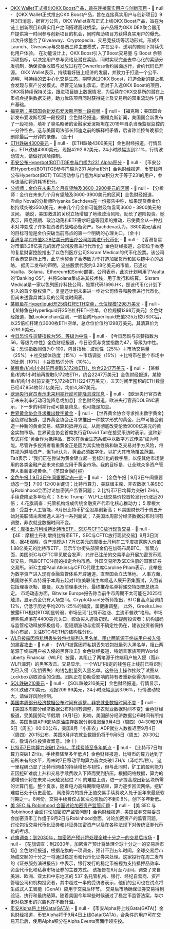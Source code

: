 - [OKX Wallet正式推出OKX Boost产品，旨在连接真实用户与创新项目](https://web3.okx.com/zh-hans/help/announcement-on-okx-boost-launch?channelId=CNMEDIA) - 📰 null - 【OKX Wallet正式推出OKX Boost产品，旨在连接真实用户与创新项目】9月3日消息，据官方公告，OKX Wallet宣布正式上线OKX Boost产品，旨在为链上创新项目和真实用户之间搭建高效桥梁。该产品将为OKX DEX聚合器用户提供第一时间参与创新项目的机会，同时帮助项目方获得真实用户的曝光。此次升级整合了Giveaway、Cryptopedia、交易竞技场等活动形式，形成X Launch、Giveaway与交易赛三种主要模式，并在公平、透明的原则下持续优化用户体验。 
在功能设计上，OKX Boost引入了Boost交易量 与 Boost 余额 两项指标，以决定用户参与资格及潜在奖励，同时实现完全去中心化的奖励分发机制，确保资金收取与发放过程在Ownerless合约层面运行，合约代码已开源。 
OKX Wallet表示，持续看好链上经济的发展，并致力于打造一个公平、透明、可持续的去中心化交易生态，期望通过OKX Boost，打造全新的链上机会发现与资产分发模式。尽管无法做出承诺，但对于入选OKX Boost的项目，OKX将持续保持关注，跟进项目链上数据情况，为后续在OKX交易所的潜在上币机会提供数据支持，助力优质项目同时获得链上及交易所的双重流动性与用户基础。
- [福克斯：美国国会新发布爱泼斯坦案一段视频]() - 📰 null - 【福克斯：美国国会新发布爱泼斯坦案一段视频】金色财经报道，据福克斯新闻，美国国会新发布了一段视频，填补了臭名昭著的金融家爱泼斯坦在2019年自杀当晚监狱监控的一分钟空白。这与美国司法部长邦迪之前的解释相矛盾，后者称监控每晚都会删除最后一分钟的录像。 
(金十)
- [ETH跌破4300美元]() - 📰 null - 【ETH跌破4300美元】金色财经报道，行情显示，ETH跌破4300美元，现报4292.62美元，24小时跌幅达到2.1%，行情波动较大，请做好风险控制。
- [币安公布Hyperbot(BOT)TGE参与门槛为231 Alpha积分](https://www.binance.com/zh-CN/square/post/29177571012946) - 📰 null - 【币安公布Hyperbot(BOT)TGE参与门槛为231 Alpha积分】金色财经报道，币安钱包公布Hyperbot(BOT) TGE活动参与门槛为Alpha积分大于等于231的用户，参与该活动将消耗15积分。
- [分析师：金价在未来几个月有望触及3600-3900美元的区间]() - 📰 null - 【分析师：金价在未来几个月有望触及3600-3900美元的区间】金色财经报道，Philip Nova的分析师Priyanka Sachdeva在一份报告中称，如果现货黄金价格持续突破3500美元，未来几个月金价可能触及每盎司3600 - 3900美元的区间。 
她说，美国激进的关税立场增加了地缘政治风险，助长了避险投资。她表示，降息预期、政治动荡和ETF需求旺盛等因素的推动，已使黄金从一种战术对冲变成了许多投资者的战略必备资产。Sachdeva认为，3800美元/盎司的目标可能是金价突破当前高点的第一个明确的心理关口。（金十）
- [香港复星对市值3.28亿美元的医疗公司股票进行代币化](https://www.theblock.co/post/368395/hong-kongs-fosun-tokenizes-328-million-rwa?utm_source=twitter&utm_medium=social) - 📰 null - 【香港复星对市值3.28亿美元的医疗公司股票进行代币化】金色财经报道，总部位于香港的复星财富控股推出了以色列医疗公司Sisram Medical的代币化股票。该公司在香港交易所上市，此举也契合了香港致力于打造加密货币和区块链中心的战略。 
据周二发布的声明，这些股票代表约3.28亿美元的市值，已通过Vaulta、Solana、Ethereum和Sonic部署。公司表示，此次计划利用了Vaulta的“Banking OS”，并将Solana集成进其技术栈，用于发行和结算。 
Sisram Medical是一家以色列医疗科技公司，股票代码1696.HK，是该代币化计划下引入的首个股权资产。复星还计划未来进一步对公司债券和股票进行代币化，但尚未透露具体涉及的公司或时间表。
- [某鲸鱼在Hyperliquid开25倍杠杆ETH空单，仓位规模1298万美元](https://x.com/lookonchain/status/1963110690857636351) - 📰 null - 【某鲸鱼在Hyperliquid开25倍杠杆ETH空单，仓位规模1298万美元】金色财经报道，据Lookonchain监测，一鲸鱼向Hyperliquid充值325万枚USDC后，以25倍杠杆建立3000枚ETH空单，总仓位价值约1298万美元，其清算价为5291.9美元。
- [今日恐慌与贪婪指数为56，等级为中性]() - 📰 null - 【今日恐慌与贪婪指数为56，等级为中性】金色财经报道，今日恐慌与贪婪指数为47，等级为中性。 
注：恐慌指数阈值为0-100，包含指标：波动性（25%）＋市场交易量（25%）＋社交媒体热度（15%）＋市场调查（15%）＋比特币在整个市场中的比例（10%）＋谷歌热词分析（10%）。
- [某鲸鱼/机构1小时前再提取5,172枚ETH，约合2247万美元](https://x.com/EmberCN/status/1963096876254625987) - 📰 null - 【某鲸鱼/机构1小时前再提取5,172枚ETH，约合2247万美元】金色财经报道，某鲸鱼/机构1小时前又提了5,172枚ETH(2247万美元)，五天时间里囤积的ETH数量已经47,854枚(2.1亿美元)，均价4,397美元。
- [欧洲央行官员表示未来利率行动可能降息或加息]() - 📰 null - 【欧洲央行官员表示未来利率行动可能降息或加息】金色财经报道，欧洲央行官员DOLENC表示，下一步的利率行动可能是降息，也可能是加息。
- [世界黄金协会寻求推出数字黄金]() - 📰 null - 【世界黄金协会寻求推出数字黄金】金色财经报道，世界黄金协会正寻求推出一种数字形式的黄金，此举可能会创造一种新的黄金交易、结算和抵押方式，从而彻底改变伦敦9000亿美元的黄金实物市场。世界黄金协会首席执行官David Tait在接受采访时表示，这种新形式将使“黄金作为抵押品，首次在黄金生态系统中以数字方式传递”成为可能。尽管许多投资者看重黄金正是因为其实物性质和缺乏交易对手方风险，将其视为避险资产，但Tait认为，黄金必须数字化，以扩大其市场覆盖范围。Tait表示：“我们正在尝试为黄金建立起一套标准化的数字层，以便其他市场使用的各类金融产品未来也能应用于黄金市场。我的目标是，让全球众多资产管理人重新审视黄金。”（英国金融时报）
- [金色午报 | 9月3日午间重要动态一览]() - 📰 null - 【金色午报 | 9月3日午间重要动态一览】7:00-12:00关键词：比特币算力、美联储主席、非农数据 
1.美SEC与Robinhood会面讨论加密资产监管问题； 
2.比特币7日均算力突破1 ZH/s，手续费降至多年低点； 
3.Eric Trump：WLFI上线交易价较首轮发行价涨近20倍； 
4.花旗调查：托管机构或成传统金融资产代币化核心推动力； 
5.摩根大通：受益于人工智能，8月份比特币矿企股票创新高； 
6.美国财长将于周五开始对美联储主席候选人进行一系列面试； 
7.美国本周部分经济数据公布时间有调整，非农就业数据时间不变。
- [4E：摩根士丹利增持比特币ETF，SEC与CFTC放行现货交易](https://x.com/4E_ZH/status/1963083273560895865) - 📰 null - 【4E：摩根士丹利增持比特币ETF，SEC与CFTC放行现货交易】9月3日消息，据4E观察，资产规模达1.7万亿美元的摩根士丹利在二季度披露购入价值1.88亿美元的比特币ETF，显示华尔街头部资金仍在加码布局BTC。 
监管方面，美国SEC与CFTC罕见联合发声，允许已注册的交易平台开展加密货币现货交易，涵盖CFTC注册的指定合约市场、外国交易所及SEC注册的国家证券交易所。SEC主席Paul Atkins与CFTC代理主席Caroline Pham表示，此举是为数字资产进入现有金融监管体系开辟通道，直至国会立法落地。 
人事方面，美国财长贝森特将于本周五起对11位美联储主席候选人展开密集面试，入围者包括理事沃勒、鲍曼，以及前理事沃什。最终推荐名单将递交特朗普总统决定。 
市场动态方面，Bitwise Europe报告称当前牛市周期不太可能在2025年触顶，显示资金仍有入场空间。CryptoQuant分析师指出，BTC自高点回调约12%，仍低于历史平均20%-25%的幅度，属健康调整。 
此外，Greeks.Live披露ETH相对BTC明显转弱，市场呈现“比特币独涨、主流币普跌”格局。市场博弈焦点落在4400美元关口，鲸鱼买入迹象初现。 
4E提醒投资者：机构加码与监管松动释放积极信号，但短期波动与宏观不确定性仍在，建议投资者保持耐心布局，关注BTC与ETH的结构性分化。
- [WLFI披露因将私钥丢失钱包批量列入黑名单，阻止两笔源于终端用户被入侵的黑客攻击](https://x.com/worldlibertyfi/status/1962949535602266247) - 📰 null - 【WLFI披露因将私钥丢失钱包批量列入黑名单，阻止两笔源于终端用户被入侵的黑客攻击】金色财经报道，特朗普家族项目World Liberty Financial（WLFI）披露，其阻止了两笔源于终端用户被入侵（而非WLFI漏洞）的黑客攻击。交易显示，一个WLFI指定的钱包在上线前已将识别为已入侵（私钥丢失）的钱包批量列入黑名单。这些链上操作挫败了试图从Lockbox窃取资金的企图。团队正在协助受影响的持有者重新获得访问权限。
- [SOL跌破210美元]() - 📰 null - 【SOL跌破210美元】金色财经报道，行情显示，SOL跌破210美元，现报209.99美元，24小时涨幅达到3.96%，行情波动较大，请做好风险控制。
- [美国本周部分经济数据公布时间有调整，非农就业数据时间不变]() - 📰 null - 【美国本周部分经济数据公布时间有调整，非农就业数据时间不变】金色财经报道，受美国劳动节假期（9月1日）影响，美国部分经济数据公布时间有所推迟。美国当周API和EIA原油库存数据分别推迟至9月4日（周四）04:30和9月5日（周五）00:00公布，美国8月「小非农」ADP就业人数推迟至9月4日（周四）20:15公布，美国8月非农就业数据仍将于9月5日（周五）20:30公布，敬请各位投资者留意。(金十)
- [比特币7日均算力突破1 ZH/s，手续费降至多年低点](https://theminermag.com/news/2025-09-02/bitcoin-zetahash-fee-low) - 📰 null - 【比特币7日均算力突破1 ZH/s，手续费降至多年低点】金色财经报道，比特币的算力达到了前所未有的水平，周末时7日移动平均算力首次突破1 ZH/s（泽哈希/秒）。 
这一里程碑凸显了比特币网络的持续增长与韧性，但与此同时，矿工的盈利能力正因挖矿难度上升和交易手续费收入下降而受到挤压。根据网络数据，算力的激增预计将在未来两天触发超过 7% 的难度上调，进一步提高挖出新区块所需的计算门槛。整个夏季，随着电力高峰期限电结束，算力逐步回流网络，挖矿难度已处于历史高位。 
网络算力的提升正值交易手续费收入处于近年来最疲软时期之一。8月份，交易手续费仅占区块总奖励的不到0.8%，创下多年新低。
- [美 SEC 与 Robinhood 会面讨论加密资产监管问题](https://x.com/Cointelegraph/status/1963074721429258360) - 📰 null - 【美 SEC 与 Robinhood 会面讨论加密资产监管问题】金色财经报道，美国证券交易委员会加密货币工作组于9月2日与Robinhood会面，讨论加密资产的监管问题。讨论包括交易代币化证券和非证券加密资产以及在各种法规下对传统证券代币化的考虑。
- [花旗调查：到2030年，加密资产预计将处理全球十分之一的交易后市场](https://cointelegraph.com/news/citi-tokenized-assets-stablecoins-genai-2030-trading-forecast) - 📰 null - 【花旗调查：到2030年，加密资产预计将处理全球十分之一的交易后市场】金色财经报道，根据花旗的一项调查，预计不到五年时间，全球交易后市场成交额的十分之一将通过稳定币和代币化证券来处理。这家投行在周二发布的《证券服务演进报告》中表示，银行发行的稳定币被视为支持抵押品效率、资金代币化和私募市场证券的主要方式。 
该报告在6月至7月间，调查了来自美洲、欧洲、亚太和中东地区的 537 名托管机构、银行、经纪自营商、资产管理公司和机构投资者，其中超过一半的受访者表示，他们的公司也在试点将生成式人工智能（GenAI）应用于交易后环节。 
交易后市场确保证券交易得到验证、执行和最终结算。随着美国今年早些时候通过了稳定币监管法案，华尔街对稳定币的兴趣也在不断升温。
- [币安Alpha将上线Gata(GATA)](https://x.com/binancezh/status/1963074478243774725) - 📰 null - 【币安Alpha将上线Gata(GATA)】金色财经报道，币安Alpha将于9月4日上线Gata(GATA)，合条件的用户可在交易开启后，使用Alpha积分在Alpha Events页面申领空投。
